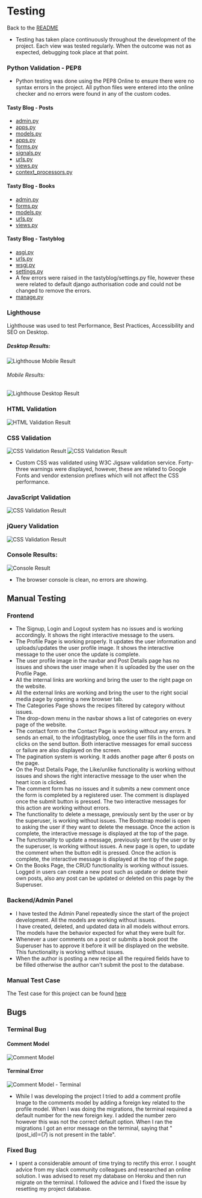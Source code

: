 # Testing
Back to the [README](README.md)

* Testing has taken place continuously throughout the development of the project. Each view was tested regularly. 
  When the outcome was not as expected, debugging took place at that point.  

### Python Validation - PEP8
* Python testing was done using the PEP8 Online to ensure there were no syntax errors in the project. All python files
were entered into the online checker and no errors were found in any of the custom codes.

#### Tasty Blog - Posts
* [admin.py](./assets/readme/test/pep8/posts_pep8_admin.jpg)
* [apps.py](./assets/readme/test/pep8/posts_pep8_apps.jpg)
* [models.py](./assets/readme/test/pep8/posts_pep8_models.jpg)
* [apps.py](./assets/readme/test/pep8/posts_pep8_apps.jpg)
* [forms.py](./assets/readme/test/pep8/posts_pep8_forms.jpg)
* [signals.py](./assets/readme/test/pep8/posts_pep8_signals.jpg)
* [urls.py](./assets/readme/test/pep8/posts_pep8_urls.jpg)
* [views.py](./assets/readme/test/pep8/posts_pep8_views.jpg)
* [context_processors.py](./assets/readme/test/pep8/posts_pep8_context_processor.jpg)

#### Tasty Blog - Books
* [admin.py](./assets/readme/test/pep8/books_pep8_admin.jpg)
* [forms.py](./assets/readme/test/pep8/books_pep8_forms.jpg)
* [models.py](./assets/readme/test/pep8/books_pep8_models.jpg)
* [urls.py](./assets/readme/test/pep8/books_pep8_urls.jpg)
* [views.py](./assets/readme/test/pep8/books_pep8_views.jpg)

#### Tasty Blog - Tastyblog
* [asgi.py](./assets/readme/test/pep8/tastyblog_pep8_asgi.jpg)
* [urls.py](./assets/readme/test/pep8/tastyblog_pep8_urls.jpg)
* [wsgi.py](./assets/readme/test/pep8/tastyblog_pep8_wsgi.jpg)
* [settings.py](./assets/readme/test/pep8/tastyblog_pep8_settings.jpg)
* A few errors were raised in the tastyblog/settings.py file, however these were related to default django authorisation
code and could not be changed to remove the errors.
* [manage.py](./assets/readme/test/pep8/pep8_manage.jpg)

### Lighthouse
Lighthouse was used to test Performance, Best Practices, Accessibility and SEO on Desktop.

##### Desktop Results:
![Lighthouse Mobile Result]()

###### Mobile Results:
![Lighthouse Desktop Result]()

### HTML Validation
![HTML Validation Result]()

### CSS Validation
![CSS Validation Result]()
![CSS Validation Result]()
* Custom CSS was validated using W3C Jigsaw validation service. Forty-three warnings were displayed, however, 
  these are related to Google Fonts and vendor extension prefixes which will not affect the CSS performance.

### JavaScript Validation
![CSS Validation Result]()

### jQuery Validation
![CSS Validation Result]()

### Console Results:
![Console Result]()
* The browser console is clean, no errors are  showing.

## Manual Testing
### Frontend
* The Signup, Login and Logout system has no issues and is working accordingly. It shows the right 
  interactive message to the users.
* The Profile Page is working properly. It updates the user information and uploads/updates the 
  user profile image. It shows the interactive message to the user once the update is complete.
* The user profile image in the navbar and Post Details page has no issues and shows the user image 
  when it is uploaded by the user on the Profile Page.
* All the internal links are working and bring the user to the right page on the website.
* All the external links are working and bring the user to the right social media page by 
  opening a new browser tab.
* The Categories Page shows the recipes filtered by category without issues.
* The drop-down menu in the navbar shows a list of categories on every page of the website.
* The contact form on the Contact Page is working without any errors.  It sends an email, 
  to the info@tastyblog, once the user fills in the form and clicks on the send button. 
  Both interactive messages for email success or failure are also displayed on the screen.
* The pagination system is working. It adds another page after 6 posts on the page.
* On the Post Details Page, the Like/unlike functionality is working without issues and shows 
  the right interactive message to the user when the heart icon is clicked.
* The comment form has no issues and it submits a new comment once the form is completed by a
  registered user. 
  The comment is displayed once the submit button is pressed. The two interactive messages for 
  this action are working without errors. 
* The functionality to delete a message, previously sent by the user or by the superuser, is 
  working without issues. The Bootstrap model is open to asking the user if they want to delete 
  the message. Once the action is complete, the interactive message is displayed at the top of the page.
* The functionality to update a message, previously sent by the user or by the superuser, is 
  working without issues. A new page is open, to update the comment when the button edit is 
  pressed. Once the action is complete, the interactive message is displayed at the top of the page. 
* On the Books Page, the CRUD functionality is working without issues. Logged in users can create a new 
  post such as update or delete their own posts, also any post can be updated or deleted on this page by the Superuser.  

### Backend/Admin Panel
* I have tested the Admin Panel repeatedly since the start of the project development. All the models are working without issues.  
  I have created, deleted, and updated data in all models without errors. The models have the behavior expected for what they were built for.
* Whenever a user comments on a post or submits a book post the Superuser has to approve it before it will be displayed on the website. This functionality is 
  working without issues.
* When the author is posting a new recipe all the required fields have to be filled otherwise the author can't submit the post to the database.

### Manual Test Case
The Test case for this project can be found [here]()

## Bugs

### Terminal Bug

#### Comment Model 
![Comment Model]()

#### Terminal Error
![Comment Model - Terminal]()

* While I was developing the project I tried to add a comment profile Image to the comments model by adding a 
  foreign key related to the profile model. When I was doing the migrations, the terminal required a default 
  number for the new foreign key.  I added the number zero however this was not the correct default option. 
  When I ran the migrations I got an error message on the terminal, saying that "(post_id)=(7) is not present in the table".

### Fixed Bug

* I spent a considerable amount of time trying to rectify this error. I sought advice from my slack community colleagues and researched 
  an online solution. I was advised to reset my database on Heroku and then run migrate on the terminal. 
  I followed the advice and I fixed the issue by resetting my project database.
